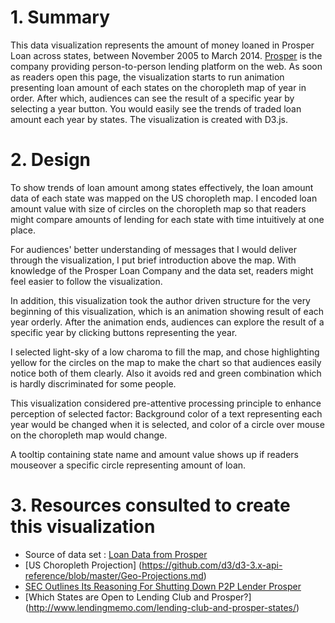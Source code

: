 
# 1. Summary

This data visualization represents the amount of money loaned in Prosper Loan across states, between November 2005 to March 2014. [Prosper](https://en.wikipedia.org/wiki/Prosper_Marketplace) is the company providing person-to-person lending platform on the web. As soon as readers open this page, the visualization starts to run animation presenting loan amount of each states on the choropleth map of year in order. After which, audiences can see the result of a specific year by selecting a year button. You would easily see the trends of traded loan amount each year by states. The visualization is created with D3.js.


# 2. Design 

To show trends of loan amount among states effectively, the loan amount data of each state was mapped on the US choropleth map.
I encoded loan amount value with size of circles on the choropleth map so that readers might compare amounts of lending for each state with time intuitively at one place.

For audiences' better understanding of messages that I would deliver through the visualization, I put brief introduction above the map. With knowledge of the Prosper Loan Company and the data set, readers might feel easier to follow the visualization.

In addition, this visualization took the author driven structure for the very beginning of this visualization, which is an animation showing result of each year orderly. After the animation ends, audiences can explore the result of a specific year by clicking buttons representing the year.

I selected light-sky of a low charoma to fill the map, and chose highlighting yellow for the circles on the map to make the chart so that audiences easily notice both of them clearly. Also it avoids red and green combination which is hardly discriminated for some people.

This visualization considered pre-attentive processing principle to enhance perception of selected factor: 
Background color of a text representing each year would be changed when it is selected, and color of a circle over mouse on the choropleth map would change.

A tooltip containing state name and amount value shows up if readers mouseover a specific circle representing amount of loan.


# 3. Resources consulted to create this visualization

- Source of data set : [Loan Data from Prosper](https://s3.amazonaws.com/udacity-hosted-downloads/ud651/prosperLoanData.csv)
- [US Choropleth Projection] (https://github.com/d3/d3-3.x-api-reference/blob/master/Geo-Projections.md)
- [SEC Outlines Its Reasoning For Shutting Down P2P Lender Prosper](https://goo.gl/qx5bFe)
- [Which States are Open to Lending Club and Prosper?] (http://www.lendingmemo.com/lending-club-and-prosper-states/) 
